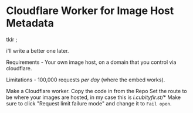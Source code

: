 # Cloudflare Worker for Image Host Metadata

tldr ; 

i'll write a better one later.

Requirements - Your own image host, on a domain that you control via cloudflare.

Limitations - 100,000 requests *per day* (where the embed works).

Make a Cloudflare worker.
Copy the code in from the Repo
Set the route to be where your images are hosted, in my case this is *i.cubityfir.st/**
Make sure to click "Request limit failure mode" and change it to `Fail open`.

